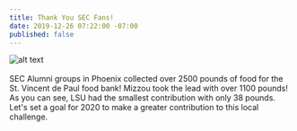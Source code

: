 ```yaml
---
title: Thank You SEC Fans!
date: 2019-12-26 07:22:00 -07:00
published: false
---
```


![alt text](https://lsu-phoenix-alumni.github.io/assets/img/SVdPDonations.jpg)  
<br>
SEC Alumni groups in Phoenix collected over 2500 pounds of food for the St. Vincent de Paul food bank! Mizzou took the lead with over 1100 pounds! As you can see, LSU had the smallest contribution with only 38 pounds. Let's set a goal for 2020 to make a greater contribution to this local challenge.    